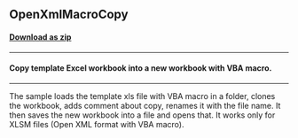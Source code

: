 ## OpenXmlMacroCopy
#### [Download as zip](https://minhaskamal.github.io/DownGit/#/home?url=https://github.com/GrapeCity/ComponentOne-WinForms-Samples/tree/master/NetFramework\Excel\CS\OpenXmlMacroCopy)
____
#### Copy template Excel workbook into a new workbook with VBA macro.
____
The sample loads the template xls file with VBA macro in a folder, clones the workbook, adds comment about copy, renames it with the file name. It then saves the new workbook into a file and opens that. It works only for XLSM files (Open XML format with VBA macro). 